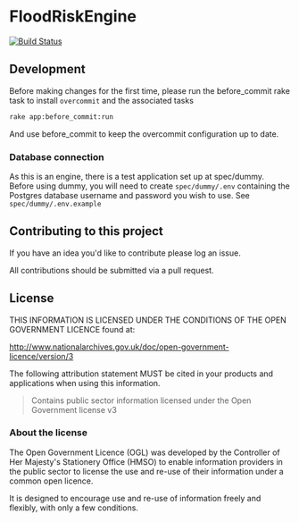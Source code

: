 # FloodRiskEngine

[![Build Status](https://travis-ci.org/EnvironmentAgency/flood-risk-engine.svg?branch=develop)](https://travis-ci.org/EnvironmentAgency/flood-risk-engine)

## Development

Before making changes for the first time, please run the before_commit rake task to install `overcommit` and the associated tasks

```bash
rake app:before_commit:run
```

And use before_commit to keep the overcommit configuration up to date.

### Database connection

As this is an engine, there is a test application set up at spec/dummy. Before
using dummy, you will need to create `spec/dummy/.env` containing the Postgres
database username and password you wish to use. See `spec/dummy/.env.example`

## Contributing to this project

If you have an idea you'd like to contribute please log an issue.

All contributions should be submitted via a pull request.

## License

THIS INFORMATION IS LICENSED UNDER THE CONDITIONS OF THE OPEN GOVERNMENT LICENCE found at:

http://www.nationalarchives.gov.uk/doc/open-government-licence/version/3

The following attribution statement MUST be cited in your products and applications when using this information.

> Contains public sector information licensed under the Open Government license v3

### About the license

The Open Government Licence (OGL) was developed by the Controller of Her Majesty's Stationery Office (HMSO) to enable information providers in the public sector to license the use and re-use of their information under a common open licence.

It is designed to encourage use and re-use of information freely and flexibly, with only a few conditions.
